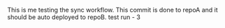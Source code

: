 This is me testing the sync workflow. This commit is done to repoA and it should be auto deployed to repoB.
test run - 3
